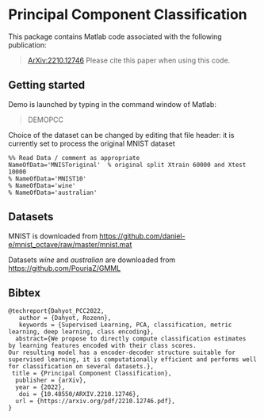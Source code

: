 # Principal Component Classification


This package contains Matlab code associated with the following publication:  
> [ArXiv:2210.12746](https://arxiv.org/pdf/2210.12746.pdf)
Please cite this  paper when using this code.

## Getting started

Demo is launched by typing in the command window of Matlab:
> DEMOPCC

Choice of the dataset can be changed by editing that file header: it is currently set to  process the original MNIST dataset
```
%% Read Data / comment as appropriate
NameOfData='MNISToriginal'  % original split Xtrain 60000 and Xtest 10000
% NameOfData='MNIST10'      
% NameOfData='wine'
% NameOfData='australian'
```

## Datasets

MNIST is downloaded from https://github.com/daniel-e/mnist_octave/raw/master/mnist.mat

Datasets *wine* and *australian* are downloaded from https://github.com/PouriaZ/GMML



## Bibtex

```
@techreport{Dahyot_PCC2022,
   author = {Dahyot, Rozenn},
   keywords = {Supervised Learning, PCA, classification, metric learning, deep learning, class encoding},
  abstract={We propose to directly compute classification estimates
by learning features encoded with their class scores. 
Our resulting model has a encoder-decoder structure suitable for supervised learning, it is computationally efficient and performs well for classification on several datasets.},
 title = {Principal Component Classification},
  publisher = {arXiv},
  year = {2022},
   doi = {10.48550/ARXIV.2210.12746},
  url = {https://arxiv.org/pdf/2210.12746.pdf},
}
```
